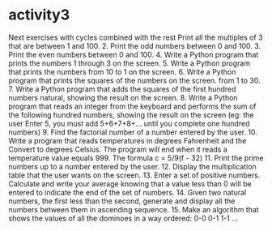 # activity3
Next exercises with cycles combined with the rest
Print all the multiples of 3 that are between 1 and 100.
2. Print the odd numbers between 0 and 100.
3. Print the even numbers between 0 and 100.
4. Write a Python program that prints the numbers 1 through 3 on the screen.
5. Write a Python program that prints the numbers from 10 to 1 on the screen.
6. Write a Python program that prints the squares of the numbers on the screen.
from 1 to 30.
7. Write a Python program that adds the squares of the first hundred numbers
natural, showing the result on the screen.
8. Write a Python program that reads an integer from the keyboard and performs the
sum of the following hundred numbers, showing the result on the screen (eg: the user
Enter 5, you must add 5+6+7+8+... until you complete one hundred numbers)
9. Find the factorial number of a number entered by the user.
10. Write a program that reads temperatures in degrees Fahrenheit and the
Convert to degrees Celsius. The program will end when it reads a temperature value
equals 999. The formula c = 5/9(f - 32)
11. Print the prime numbers up to a number entered by the user.
12. Display the multiplication table that the user wants on the screen.
13. Enter a set of positive numbers. Calculate and write your average knowing
that a value less than 0 will be entered to indicate the end of the set of numbers.
14. Given two natural numbers, the first less than the second, generate and display
all the numbers between them in ascending sequence.
15. Make an algorithm that shows the values of all the dominoes in a way
ordered: 0-0 0-1 1-1 ...

